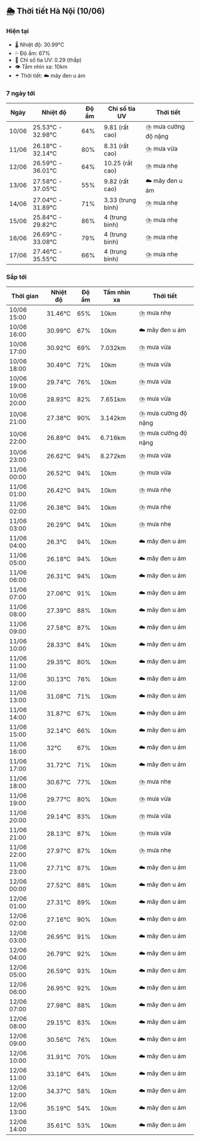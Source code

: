 ## 🌦️ Thời tiết Hà Nội (10/06)

### Hiện tại

- 🌡️ Nhiệt độ: 30.99℃
- 💦 Độ ẩm: 67%
- 🌟 Chỉ số tia UV: 0.29 (thấp)
- 👁️ Tầm nhìn xa: 10km
- ☂️ Thời tiết: ☁️ mây đen u ám

### 7 ngày tới

| Ngày | Nhiệt độ | Độ ẩm | Chỉ số tia UV | Thời tiết |
| --- | --- | --- | --- | --- |
| 10/06 | 25.53℃ - 32.98℃ | 64% | 9.81 (rất cao) | ⛈️ mưa cường độ nặng |
| 11/06 | 26.18℃ - 32.14℃ | 80% | 8.31 (rất cao) | ⛈️ mưa vừa |
| 12/06 | 26.59℃ - 36.01℃ | 64% | 10.25 (rất cao) | ⛈️ mưa nhẹ |
| 13/06 | 27.58℃ - 37.05℃ | 55% | 9.82 (rất cao) | ☁️ mây đen u ám |
| 14/06 | 27.04℃ - 31.89℃ | 71% | 3.33 (trung bình) | ⛈️ mưa nhẹ |
| 15/06 | 25.84℃ - 29.82℃ | 86% | 4 (trung bình) | ⛈️ mưa nhẹ |
| 16/06 | 26.69℃ - 33.08℃ | 79% | 4 (trung bình) | ⛈️ mưa nhẹ |
| 17/06 | 27.46℃ - 35.55℃ | 66% | 4 (trung bình) | ⛈️ mưa nhẹ |

### Sắp tới

| Thời gian | Nhiệt độ | Độ ẩm | Tầm nhìn xa | Thời tiết |
| --- | --- | --- | --- | --- |
| 10/06 15:00 | 31.46℃ | 65% | 10km | ⛈️ mưa nhẹ |
| 10/06 16:00 | 30.99℃ | 67% | 10km | ☁️ mây đen u ám |
| 10/06 17:00 | 30.92℃ | 69% | 7.032km | ⛈️ mưa vừa |
| 10/06 18:00 | 30.49℃ | 72% | 10km | ⛈️ mưa vừa |
| 10/06 19:00 | 29.74℃ | 76% | 10km | ⛈️ mưa vừa |
| 10/06 20:00 | 28.93℃ | 82% | 7.651km | ⛈️ mưa vừa |
| 10/06 21:00 | 27.38℃ | 90% | 3.142km | ⛈️ mưa cường độ nặng |
| 10/06 22:00 | 26.89℃ | 94% | 6.716km | ⛈️ mưa cường độ nặng |
| 10/06 23:00 | 26.62℃ | 94% | 8.272km | ⛈️ mưa vừa |
| 11/06 00:00 | 26.52℃ | 94% | 10km | ⛈️ mưa vừa |
| 11/06 01:00 | 26.42℃ | 94% | 10km | ⛈️ mưa nhẹ |
| 11/06 02:00 | 26.38℃ | 94% | 10km | ⛈️ mưa nhẹ |
| 11/06 03:00 | 26.29℃ | 94% | 10km | ⛈️ mưa nhẹ |
| 11/06 04:00 | 26.3℃ | 94% | 10km | ☁️ mây đen u ám |
| 11/06 05:00 | 26.18℃ | 94% | 10km | ☁️ mây đen u ám |
| 11/06 06:00 | 26.31℃ | 94% | 10km | ☁️ mây đen u ám |
| 11/06 07:00 | 27.06℃ | 91% | 10km | ☁️ mây đen u ám |
| 11/06 08:00 | 27.39℃ | 88% | 10km | ☁️ mây đen u ám |
| 11/06 09:00 | 27.58℃ | 87% | 10km | ☁️ mây đen u ám |
| 11/06 10:00 | 28.33℃ | 84% | 10km | ☁️ mây đen u ám |
| 11/06 11:00 | 29.35℃ | 80% | 10km | ☁️ mây đen u ám |
| 11/06 12:00 | 30.13℃ | 76% | 10km | ☁️ mây đen u ám |
| 11/06 13:00 | 31.08℃ | 71% | 10km | ☁️ mây đen u ám |
| 11/06 14:00 | 31.87℃ | 67% | 10km | ☁️ mây đen u ám |
| 11/06 15:00 | 32.14℃ | 66% | 10km | ☁️ mây đen u ám |
| 11/06 16:00 | 32℃ | 67% | 10km | ☁️ mây đen u ám |
| 11/06 17:00 | 31.72℃ | 71% | 10km | ☁️ mây đen u ám |
| 11/06 18:00 | 30.67℃ | 77% | 10km | ⛈️ mưa nhẹ |
| 11/06 19:00 | 29.77℃ | 80% | 10km | ⛈️ mưa vừa |
| 11/06 20:00 | 29.14℃ | 83% | 10km | ⛈️ mưa vừa |
| 11/06 21:00 | 28.13℃ | 87% | 10km | ⛈️ mưa vừa |
| 11/06 22:00 | 27.97℃ | 87% | 10km | ⛈️ mưa nhẹ |
| 11/06 23:00 | 27.71℃ | 87% | 10km | ☁️ mây đen u ám |
| 12/06 00:00 | 27.52℃ | 88% | 10km | ☁️ mây đen u ám |
| 12/06 01:00 | 27.31℃ | 89% | 10km | ☁️ mây đen u ám |
| 12/06 02:00 | 27.16℃ | 90% | 10km | ☁️ mây đen u ám |
| 12/06 03:00 | 26.95℃ | 91% | 10km | ☁️ mây đen u ám |
| 12/06 04:00 | 26.79℃ | 92% | 10km | ☁️ mây đen u ám |
| 12/06 05:00 | 26.59℃ | 93% | 10km | ☁️ mây đen u ám |
| 12/06 06:00 | 26.95℃ | 92% | 10km | ☁️ mây đen u ám |
| 12/06 07:00 | 27.98℃ | 88% | 10km | ☁️ mây đen u ám |
| 12/06 08:00 | 29.15℃ | 83% | 10km | ☁️ mây đen u ám |
| 12/06 09:00 | 30.56℃ | 76% | 10km | ☁️ mây đen u ám |
| 12/06 10:00 | 31.91℃ | 70% | 10km | ☁️ mây đen u ám |
| 12/06 11:00 | 33.18℃ | 64% | 10km | ☁️ mây đen u ám |
| 12/06 12:00 | 34.37℃ | 58% | 10km | ☁️ mây đen u ám |
| 12/06 13:00 | 35.19℃ | 54% | 10km | ☁️ mây đen u ám |
| 12/06 14:00 | 35.61℃ | 53% | 10km | ☁️ mây đen u ám |
